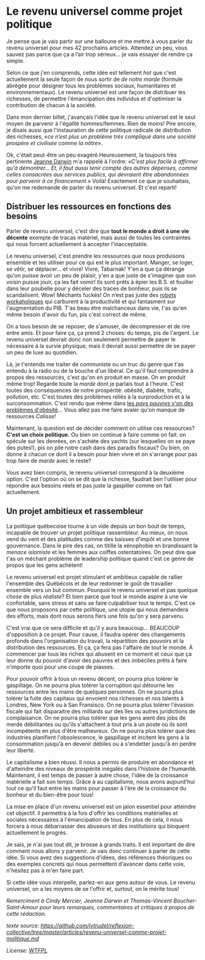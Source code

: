 # Le revenu universel comme projet politique

Je pense que je vais partir sur une balloune et me mettre à vous parler du revenu universel pour mes 42 prochains articles. Attendez un peu, vous sauvez pas parce que ça a l’air trop sérieux... je vais essayer de rendre ça simple.

Selon ce que j'en comprends, cette idée est tellement *hot* que c'est actuellement la seule façon de nous sortir de *de notre marde* (formule abrégée pour désigner tous les problèmes sociaux, humanitaires et environnementaux). Le revenu universel est une façon de distribuer les richesses, de permettre l'émancipation des individus et d'optimiser la contribution de chacun à la société.

Dans mon dernier billet, j'avançais l'idée que le revenu universel est le seul moyen de parvenir à l'égalité hommes/femmes. Rien de moins! Pire encore, je disais aussi que l'instauration de cette politique radicale de distribution des richesses, «*ce n’est plus un problème très compliqué dans une société prospère et civilisée comme la nôtre*».

Ok, c'était peut-être un peu exagéré.Heureusement, la toujours très pertinente [Jeanne Darwin](https://jeanneemard.wordpress.com/) m'a rappelé à l'ordre: «*C'est plus facile à affirmer qu'à démontrer... Et, il faut aussi tenir compte des autres dépenses, comme celles consacrées aux services publics, qui devraient être abandonnées pour parvenir à ce financement.*» Voilà! Exactement ce que je souhaitais, qu'on me redemande de parler du revenu universel. Et c'est reparti!

## Distribuer les ressources en fonctions des besoins

Parler de revenu universel, c'est dire que **tout le monde a droit à une vie décente** exempte de tracas matériel, mais aussi de toutes les contraintes qui nous forcent actuellement à accepter l'inacceptable.

Le revenu universel, c'est prendre les ressources que nous produisons ensemble et les utiliser pour ce qui est le plus important. Manger, se loger, se vêtir, se déplacer... et vivre! Vivre, Tabarnak! Y'en a que ça dérange qu'on puisse avoir un peu de plaisir, y'en a que juste de s'imaginer que son voisin puisse jouir, ça les fait vomir! Ils sont prêts à épier les B.S. et fouiller dans leur poubelle pour y déceler des traces de bonheur, puis ils se scandalisent. Wow! Méchants fuckés! On n’est pas juste des [robots workaholiques](https://fr.wikipedia.org/wiki/Bourreau_de_travail) qui carburent à la productivité et qui fantasment sur l'augmentation du PIB. T'as beau être malchanceux dans vie, t'as qu'en même besoin d'avoir du fun, pis c'est correct de même.

On a tous besoin de se reposer, de s'amuser, de décompresser et de rire entre amis. Et pour faire ça, ça prend 2 choses: du temps, pis de l'argent. Le revenu universel devrait donc non seulement permettre de payer le nécessaire à la survie physique, mais il devrait aussi permettre de se payer un peu de luxe au quotidien.

Là, je t'entends me traiter de communiste ou un truc du genre que t'as entendu à la radio ou de la bouche d'un libéral. Ce qu'il faut comprendre à propos des ressources, c'est qu'on en produit en masse. On en produit même trop! Regarde toute la *marde* dont je parlais tout à l'heure. C'est toutes des conséquences de notre prospérité: obésité, diabète, trafic, pollution, etc. C'est toutes des problèmes reliés à la surproduction et à la surconsommation. C'est rendu que même dans [les *pays pauvres* y'on des problèmes d'obésité](http://www.fao.org/Focus/F/obesity/obes2.htm)... Vous allez pas me faire avaler qu'on manque de ressources *Calisse!*

Maintenant, la question est de décider comment on utilise ces ressources? **C'est un choix politique.** Ou bien on continue à faire comme on fait: on spécule sur les denrées, on s'achète des yachts (sur lesquelles on se paye des putes!), pis on pile notre cash dans des paradis fiscaux? Ou bien, on donne à chacun ce dont il a besoin pour bien vivre et on s'arrange pour pas trop faire de *marde* avec le reste?

Vous avez bien compris, le revenu universel correspond à la deuxième option. C'est l'option où on se dit que la richesse, faudrait ben l'utiliser pour répondre aux besoins réels et pas juste la gaspiller comme on fait actuellement.

## Un projet ambitieux et rassembleur

La politique québecoise tourne à un vide depuis un bon bout de temps, incapable de trouver un projet politique rassembleur. Au mieux, on nous vend du vent et des platitudes comme des baisses d'impôt et une bonne gouvernance. Dans le pire des cas, on titille la xénophobie en brandissant la *menace islamiste* et les femmes aux coiffes ostentatoires. On peut dire que t'as un méchant problème de leadership politique quand c'est ce genre de propos que les gens achètent!

Le revenu universel est projet stimulant et ambitieux capable de rallier l'ensemble des Québécois et de leur redonner le goût de travailler ensemble vers un but commun. Pourquoi le revenu universel et pas quelque chose de plus *réaliste*? Et bien parce que tout le monde aspire à une vie confortable, sans stress et sans se faire culpabiliser tout le temps. C'est ce que nous proposons par cette politique, une utopie qui nous demandera des efforts, mais dont nous serons fiers une fois qu'on y sera parvenu.

C'est vrai que ce sera difficile et qu'il y aura beaucoup... BEAUCOUP d'opposition à ce projet. Pour cause, il faudra opérer des changements profonds dans l'organisation du travail, la répartition des pouvoirs et la distribution des ressources.  Et ça, ça fera pas l'affaire de tout le monde. À commencer par tous les riches qui abusent en ce moment et ceux que ça leur donne du pouvoir d'avoir des pauvres et des imbéciles prêts à faire n'importe quoi pour une coupe de piasses.

Pour pouvoir offrir à tous un revenu décent, on pourra plus tolérer le gaspillage. On ne pourra plus tolérer la corruption qui détourne les ressources entre les mains de quelques personnes. On ne pourra plus tolérer la fuite des capitaux qui envoient nos richesses et nos talents à Londres, New York ou à San Fransisco. On ne pourra plus tolérer l'évasion fiscale qui fait disparaitre des milliards sur des îles ou autres juridictions de complaisance. On ne pourra plus tolérer que les gens aient des jobs de merde débilitantes ou qu'ils s'attachent à tout pris à un poste où ils sont incompétents en plus d'être malheureux. On ne pourra plus tolérer que des industries planifient l'obsolescence, le gaspillage et incitent les gens à la consommation jusqu'à en devenir débiles ou à s'endetter jusqu'à en perdre leur liberté.

Le capitalisme a bien réussi. Il nous a permis de produire en abondance et d'atteindre des niveaux de prospérité inégalés dans l'histoire de l'humanité. Maintenant, il est temps de passer à autre chose, l'idée de la croissance matérielle a fait son temps. Grâce à au capitalisme, nous avons aujourd'hui tout ce qu'il faut entre les mains pour passer à l'ère de la croissance du bonheur et du bien-être pour tous!

La mise en place d'un revenu universel est un jalon essentiel pour atteindre cet objectif. Il permettra à la fois d'offrir les conditions matérielles et sociales nécessaires à l'émancipation de tous. En plus de cela, il nous forcera à nous débarrasser des abuseurs et des institutions qui bloquent actuellement le progrès.

Je sais, je n'ai pas tout dit, je brosse à grands traits. Il est important de dire comment nous allons y parvenir. Je vais donc continuer à parler de cette idée. Si vous avez des suggestions d'idées, des références théoriques ou des exemples concrets qui nous permettent d'avancer dans cette voie, n'hésitez pas à m'en faire part.

Si cette idée vous interpelle, parlez-en aux gens autour de vous. Le revenu universel, on a les moyens de se l'offrir et, surtout, on le mérite tous!

*Remerciment à Cindy Mercier, Jeanne Darwin et Thomas-Vincent Boucher-Saint-Amour pour leurs remarques, commentaires et critiques à propos de cette rédaction.*

*texte source: https://github.com/jvtrudel/reflexion-collective/tree/master/articles/revenu-universel-comme-projet-molitique.md*

*License: [WTFPL](http://www.wtfpl.net/)*
